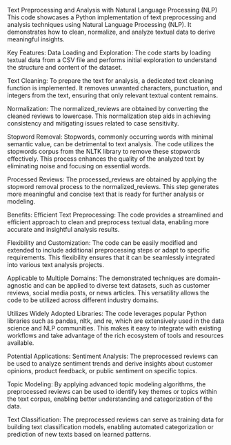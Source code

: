 Text Preprocessing and Analysis with Natural Language Processing (NLP)
This code showcases a Python implementation of text preprocessing and analysis techniques using Natural Language Processing (NLP). It demonstrates how to clean, normalize, and analyze textual data to derive meaningful insights.

Key Features:
Data Loading and Exploration: The code starts by loading textual data from a CSV file and performs initial exploration to understand the structure and content of the dataset.

Text Cleaning: To prepare the text for analysis, a dedicated text cleaning function is implemented. It removes unwanted characters, punctuation, and integers from the text, ensuring that only relevant textual content remains.

Normalization: The normalized_reviews are obtained by converting the cleaned reviews to lowercase. This normalization step aids in achieving consistency and mitigating issues related to case sensitivity.

Stopword Removal: Stopwords, commonly occurring words with minimal semantic value, can be detrimental to text analysis. The code utilizes the stopwords corpus from the NLTK library to remove these stopwords effectively. This process enhances the quality of the analyzed text by eliminating noise and focusing on essential words.

Processed Reviews: The processed_reviews are obtained by applying the stopword removal process to the normalized_reviews. This step generates more meaningful and concise text that is ready for further analysis or modeling.

Benefits:
Efficient Text Preprocessing: The code provides a streamlined and efficient approach to clean and preprocess textual data, enabling more accurate and insightful analysis results.

Flexibility and Customization: The code can be easily modified and extended to include additional preprocessing steps or adapt to specific requirements. This flexibility ensures that it can be seamlessly integrated into various text analysis projects.

Applicable to Multiple Domains: The demonstrated techniques are domain-agnostic and can be applied to diverse text datasets, such as customer reviews, social media posts, or news articles. This versatility allows the code to be utilized across different industry domains.

Utilizes Widely Adopted Libraries: The code leverages popular Python libraries such as pandas, nltk, and re, which are extensively used in the data science and NLP communities. This makes it easy to integrate with existing workflows and take advantage of the rich ecosystem of tools and resources available.

Potential Applications:
Sentiment Analysis: The preprocessed reviews can be used to analyze sentiment trends and derive insights about customer opinions, product feedback, or public sentiment on specific topics.

Topic Modeling: By applying advanced topic modeling algorithms, the preprocessed reviews can be used to identify key themes or topics within the text corpus, enabling better understanding and categorization of the data.

Text Classification: The preprocessed reviews can serve as training data for building text classification models, enabling automated categorization or prediction of new texts based on learned patterns.


